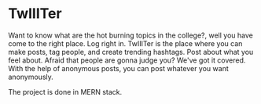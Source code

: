 # TwIIITer

Want to know what are the hot burning topics in the college?, well you have come to the right place. Log right in. TwIIITer is the place where you can make posts, tag people, and create trending hashtags. Post about what you feel about. Afraid that people are gonna judge you? We've got it covered. With the help of anonymous posts, you can post whatever you want anonymously.

The project is done in MERN stack. 